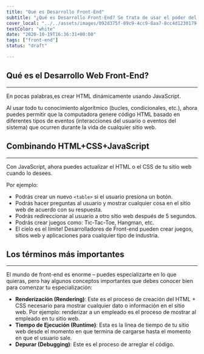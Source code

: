 ```yaml
---
title: "Qué es Desarrollo Front-End"
subtitle: "¿Qué es Desarrollo Front-End? Se trata de usar el poder del código para generar HTML y CSS dinámicamente. Deja el código de la computadora mientras duermes."
cover_local: "../../assets/images/092d375f-89c9-4cc9-8aa7-8cc4d1230179.jpeg"
textColor: "white"
date: "2020-10-19T16:36:31+00:00"
tags: ["front-end"]
status: "draft"

---
```


## Qué es el Desarrollo Web Front-End?
***

En pocas palabras,es crear HTML dinámicamente usando JavaScript.

Al usar todo tu conocimiento algorítmico (bucles, condicionales, etc.), ahora puedes permitir que la computadora genere código HTML basado en diferentes tipos de eventos (interacciones del usuario o eventos del sistema) que ocurren durante la vida de cualquier sitio web.

## Combinando HTML+CSS+JavaScript
***

Con JavaScript, ahora puedes actualizar el HTML o el CSS de tu sitio web cuando lo desees.

Por ejemplo:

+ Podrás crear un nuevo `<table>` si el usuario presiona un botón.
+ Podrás hacer preguntas al usuario y mostrar cualquier cosa en el sitio web de acuerdo con su respuesta.
+ Podrás redireccionar al usuario a otro sitio web después de 5 segundos.
+ Podrás crear juegos como: Tic-Tac-Toe, Hangman, etc.
+ El cielo es el límite!  Desarrolladores de Front-end pueden crear juegos, sitios web y aplicaciones para cualquier tipo de industria.

## Los términos más importantes
***

El mundo de front-end es enorme – puedes especializarte en lo que quieras, pero hay algunos conceptos importantes que debes conocer bien para comenzar tu especialización:

+ **Renderización (Rendering)**: Este es el proceso de creación del HTML + CSS necesario para mostrar cualquier dato o información en el sitio web.  Por ejemplo: renderizar a un empleado es el proceso de mostrar al empleado en tu sitio web.
+ **Tiempo de Ejecución (Runtime)**: Esta es la línea de tiempo de tu sitio web desde el momento en que termina de cargarse hasta el momento en que el usuario sale.
+ **Depurar (Debugging)**: Este es el proceso de arreglar el código.
  
  





